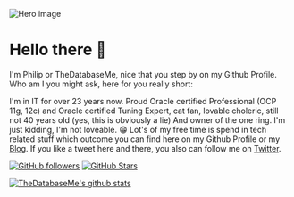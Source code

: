 ![Hero image](https://raw.githubusercontent.com/thedatabaseme/thedatabaseme/master/header.jpg)

# Hello there 👋
I'm Philip or TheDatabaseMe, nice that you step by on my Github Profile. Who am I you might ask, here for you really short:

I'm in IT for over 23 years now. Proud Oracle certified Professional (OCP 11g, 12c) and Oracle certified Tuning Expert, cat fan, lovable choleric, still not 40 years old (yes, this is obviously a lie) And owner of the one ring. I'm just kidding, I'm not loveable. :grin:
Lot's of my free time is spend in tech related stuff which outcome you can find here on my Github Profile or my [Blog](https://www.thedatabaseme.de). If you like a tweet here and there, you also can follow me on [Twitter](https://twitter.com/thedatabaseme).

[![GitHub followers](https://img.shields.io/github/followers/thedatabaseme?logo=GitHub&style=for-the-badge)](https://github.com/thedatabaseme)
[![GitHub Stars](https://img.shields.io/github/stars/thedatabaseme?logo=github&style=for-the-badge)](https://github.com/thedatabaseme)

[![TheDatabaseMe's github stats](https://github-readme-stats.vercel.app/api?username=thedatabaseme&show_icons=true&count_private=true&hide=stars)](https://github.com/thedatabaseme)
